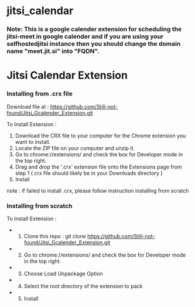 # jitsi_calendar
   
### Note: This is a google calender extension for scheduling the jitsi-meet in google calender and if you are using your selfhostedjitsi instance then you should change the domain name "meet.jit.si" into "FQDN".
    

# Jitsi Calendar Extension

### Installing from .crx file

Download file at : https://github.com/Still-not-found/Jitsi_Gcalender_Extension.git

To Install Extension :
1. Download the CRX file to your computer for the Chrome extension you want to install.
2. Locate the ZIP file on your computer and unzip it.
3. Go to chrome://extensions/ and check the box for Developer mode in the top right.
4. Drag and drop the '.crx' extension file onto the Extensions page from step 1 ( crx file should likely be in your Downloads directory )
5. Install

note : if failed to install .crx, please follow instruction installing from scratch



### Installing from scratch

To Install Extension :

   * 1. Clone this repo : git clone https://github.com/Still-not-found/Jitsi_Gcalender_Extension.git
   
   * 2. Go to chrome://extensions/ and check the box for Developer mode in the top right.
   
   * 3. Choose Load Unpackage Option
   
   * 4. Select the root directory of the extension to pack
   
   * 5. Install

